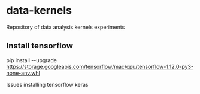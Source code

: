 # data-kernels

Repository of data analysis kernels experiments 

## Install tensorflow
pip install --upgrade https://storage.googleapis.com/tensorflow/mac/cpu/tensorflow-1.12.0-py3-none-any.whl

Issues installing tensorflow keras